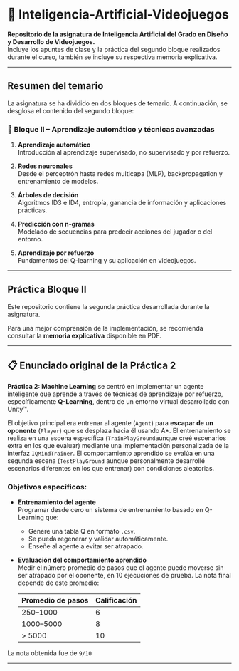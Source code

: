 # 🧠 Inteligencia-Artificial-Videojuegos

**Repositorio de la asignatura de Inteligencia Artificial del Grado en Diseño y Desarrollo de Videojuegos.**  
Incluye los apuntes de clase y la práctica del segundo bloque realizados durante el curso, también se incluye su respectiva memoria explicativa.

---

## Resumen del temario

La asignatura se ha dividido en dos bloques de temario. A continuación, se desglosa el contenido del segundo bloque:

### 🔹 Bloque II – Aprendizaje automático y técnicas avanzadas

1. **Aprendizaje automático**  
   Introducción al aprendizaje supervisado, no supervisado y por refuerzo.

2. **Redes neuronales**  
   Desde el perceptrón hasta redes multicapa (MLP), backpropagation y entrenamiento de modelos.

3. **Árboles de decisión**  
   Algoritmos ID3 e ID4, entropía, ganancia de información y aplicaciones prácticas.

4. **Predicción con n-gramas**  
   Modelado de secuencias para predecir acciones del jugador o del entorno.

5. **Aprendizaje por refuerzo**  
   Fundamentos del Q-learning y su aplicación en videojuegos.

---

## Práctica Bloque II

Este repositorio contiene la segunda práctica desarrollada durante la asignatura.

Para una mejor comprensión de la implementación, se recomienda consultar la **memoria explicativa** disponible en PDF.

---

## 📋 Enunciado original de la Práctica 2

**Práctica 2: Machine Learning** se centró en implementar un agente inteligente que aprende a través de técnicas de aprendizaje por refuerzo, específicamente **Q-Learning**, dentro de un entorno virtual desarrollado con Unity™.

El objetivo principal era entrenar al agente (`Agent`) para **escapar de un oponente** (`Player`) que se desplaza hacia él usando A*. El entrenamiento se realiza en una escena específica (`TrainPlayGround`aunque creé escenarios extra en los que evaluar) mediante una implementación personalizada de la interfaz `IQMindTrainer`. El comportamiento aprendido se evalúa en una segunda escena (`TestPlayGround` aunque personalmente desarrollé escenarios diferentes en los que entrenar) con condiciones aleatorias.

### Objetivos específicos:

- **Entrenamiento del agente**  
  Programar desde cero un sistema de entrenamiento basado en Q-Learning que:
  - Genere una tabla Q en formato `.csv`.
  - Se pueda regenerar y validar automáticamente.
  - Enseñe al agente a evitar ser atrapado.

- **Evaluación del comportamiento aprendido**  
  Medir el número promedio de pasos que el agente puede moverse sin ser atrapado por el oponente, en 10 ejecuciones de prueba. La nota final depende de este promedio:

  | Promedio de pasos | Calificación |
  |--------------------|--------------|
  | 250–1000           | 6            |
  | 1000–5000          | 8            |
  | > 5000             | 10           |

La nota obtenida fue de `9/10`

---
